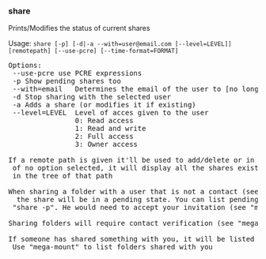 ### share
Prints/Modifies the status of current shares

Usage: `share [-p] [-d|-a --with=user@email.com [--level=LEVEL]] [remotepath] [--use-pcre] [--time-format=FORMAT]`
<pre>
Options:
 --use-pcre	use PCRE expressions
 -p	Show pending shares too
 --with=email	Determines the email of the user to [no longer] share with
 -d	Stop sharing with the selected user
 -a	Adds a share (or modifies it if existing)
 --level=LEVEL	Level of acces given to the user
              	0: Read access
              	1: Read and write
              	2: Full access
              	3: Owner access

If a remote path is given it'll be used to add/delete or in case
 of no option selected, it will display all the shares existing
 in the tree of that path

When sharing a folder with a user that is not a contact (see "mega-users --help")
  the share will be in a pending state. You can list pending shares with
 "share -p". He would need to accept your invitation (see "mega-ipc")

Sharing folders will require contact verification (see "mega-users --help-verify")

If someone has shared something with you, it will be listed as a root folder
 Use "mega-mount" to list folders shared with you
</pre>
